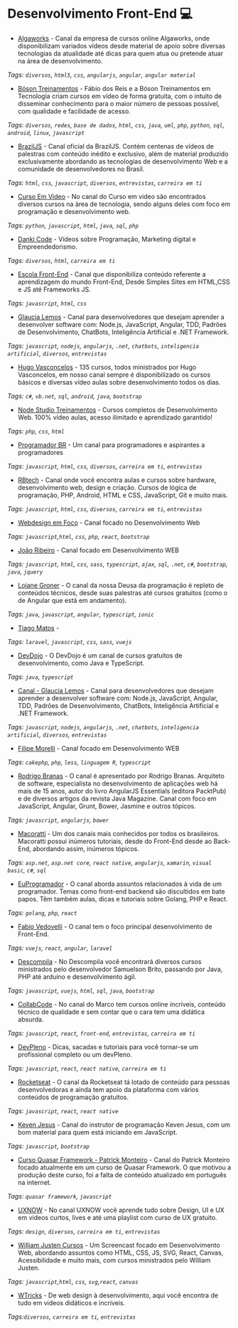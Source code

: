 # Desenvolvimento Front-End 💻

- [Algaworks](https://bit.ly/2AeIW25) - Canal da empresa de cursos online Algaworks, onde disponibilizam variados vídeos desde material de apoio sobre diversas tecnologias da atualidade até dicas para quem atua ou pretende atuar na área de desenvolvimento.

_Tags: `diversos`, `html5`, `css`, `angularjs`, `angular`, `angular material`_
	
- [Bóson Treinamentos](https://bit.ly/2EJoJVd) - Fábio dos Reis e a Bóson Treinamentos em Tecnologia criam cursos em vídeo de forma gratuita, com o intuito de disseminar conhecimento para o maior número de pessoas possível, com qualidade e facilidade de acesso.

_Tags: `diversos`, `redes`, `base de dados`, `html`, `css`, `java`, `uml`, `php`, `python`, `sql`, `android`, `linux`, `javascript`_

- [BrazilJS](https://bit.ly/2rWkEoY) - Canal oficial da BrazilJS. Contém centenas de vídeos de palestras com conteúdo inédito e exclusivo, além de material produzido exclusivamente abordando as tecnologias de desenvolvimento Web e a comunidade de desenvolvedores no Brasil.

_Tags: `html`, `css`, `javascript`, `diversos`, `entrevistas`, `carreira em ti`_

- [Curso Em Video](https://bit.ly/295sAO0) - No canal do Curso em video são encontrados diversos cursos na àrea de tecnologia, sendo alguns deles com foco em programação e desenvolvimento web.

_Tags: `python`, `javascript`, `html`, `java`, `sql`, `php`_

- [Danki Code](https://bit.ly/2Q1fmT4) - Vídeos sobre Programação, Marketing digital e Empreendedorismo.

_Tags: `diversos`, `html`, `carreira em ti`_

- [Escola Front-End](https://bit.ly/2Sjh6sB) - Canal que disponibiliza conteúdo referente a aprendizagem do mundo Front-End, Desde Simples Sites em HTML,CSS e JS até Frameworks JS.

_Tags: `javascript`, `html`, `css`_

- [Glaucia Lemos](https://bit.ly/2LCZ9ms) - Canal para desenvolvedores que desejam aprender a desenvolver software com: Node.js, JavaScript, Angular, TDD, Padrões de Desenvolvimento, ChatBots, Inteligência Artificial e .NET Framework.

_Tags: `javascript`, `nodejs`, `angularjs`, `.net`, `chatbots`, `inteligencia artificial`, `diversos`, `entrevistas`_

- [Hugo Vasconcelos](https://bit.ly/2V9JwqH) - 135 cursos, todos ministrados por Hugo Vasconcelos, em nosso canal sempre é disponibilizado os cursos básicos e diversas vídeo aulas sobre desenvolvimento todos os dias.

_Tags: `c#`, `vb.net`, `sql`, `android`, `java`, `bootstrap`_

- [Node Studio Treinamentos](https://bit.ly/2AoJlzp) - Cursos completos de Desenvolvimento Web. 100% vídeo aulas, acesso ilimitado e aprendizado garantido!

_Tags: `php`, `css`, `html`_

- [Programador BR](https://bit.ly/2Q16sVk) - Um canal para programadores e aspirantes a programadores

_Tags: `javascript`, `html`, `css`, `diversos`, `carreira em ti`, `entrevistas`_

- [RBtech](https://bit.ly/2Q1n0Ng) - Canal onde você encontra aulas e cursos sobre hardware, desenvolvimento web, design e criação. Cursos de lógica de programação, PHP, Android, HTML e CSS, JavaScript, Git e muito mais.

_Tags: `javascript`, `html`, `css`, `diversos`, `carreira em ti`, `entrevistas`_

- [Webdesign em Foco](https://bit.ly/2CxBfFU) - Canal focado no Desenvolvimento Web

_Tags: `javascript`,`html`, `css`, `php`, `react`, `bootstrap`_

- [João Ribeiro](https://bit.ly/2CxTlb0) - Canal focado em Desenvolvimento WEB

_Tags: `javascript`, `html`, `css`, `sass`, `typescript`, `ajax`, `sql`, `.net`, `c#`, `bootstrap`, `java`, `jquery`_

- [Loiane Groner](https://bit.ly/2TaiU79) - O canal da nossa Deusa da programação é repleto de conteúdos técnicos, desde suas palestras até cursos gratuitos (como o de Angular que está em andamento).

_Tags: `java`, `javascript`, `angular`, `typescript`, `ionic`_

- [Tiago Matos](https://bit.ly/2Cz4sjX) - 

_Tags: `laravel`, `javascript`, `css`, `sass`, `vuejs`_

- [DevDojo](https://bit.ly/2CvRbbB) - O DevDojo é um canal de cursos gratuitos de desenvolvimento, como Java e TypeScript.

_Tags: `java`, `typescript`_

- [Canal - Glaucia Lemos](https://bit.ly/2LCZ9ms) - Canal para desenvolvedores que desejam aprender a desenvolver software com: Node.js, JavaScript, Angular, TDD, Padrões de Desenvolvimento, ChatBots, Inteligência Artificial e .NET Framework.

_Tags: `javascript`, `nodejs`, `angularjs`, `.net`, `chatbots`, `inteligencia artificial`, `diversos`, `entrevistas`_

- [Filipe Morelli](https://bit.ly/2Si4qCd) - Canal focado em Desenvolvimento WEB

_Tags: `cakephp`, `php`, `less`, `linguagem R`, `typescript`_

- [Rodrigo Branas](https://bit.ly/2QOC1Y2) - O canal é apresentado por Rodrigo Branas. Arquiteto de software, especialista no desenvolvimento de aplicações web há mais de 15 anos, autor do livro AngularJS Essentials (editora PacktPub) e de diversos artigos da revista Java Magazine. Canal com foco em JavaScript, Angular, Grunt, Bower, Jasmine e outros tópicos.

_Tags: `javascript`, `angularjs`, `bower`_

- [Macoratti](https://bit.ly/2Lxk3Ds) - Um dos canais mais conhecidos por todos os brasileiros. Macoratti possui inúmeros tutoriais, desde do Front-End desde ao Back-End, abordando assim, inúmeros tópicos.

_Tags: `asp.net`, `asp.net core`, `react native`, `angularjs`, `xamarin`, `visual basic`, `c#`, `sql`_

- [EuProgramador](https://bit.ly/2PX6r53) - O canal aborda assuntos relacionados à vida de um programador. Temas como front-end backend são discultidos em bate papos. Têm também aulas, dicas e tutoriais sobre Golang, PHP e React.

_Tags: `golang`, `php`, `react`_

- [Fabio Vedovelli](https://bit.ly/2PZzXak) - O canal tem o foco principal desenvolvimento de Front-End. 

_Tags: `vuejs`, `react`, `angular`, `laravel`_

- [Descompila](https://bit.ly/2gmlh76) - No Descompila você encontrará diversos cursos ministrados pelo desenvolvedor Samuelson Brito, passando por Java, PHP até arduino e desenvolvimento ágil.

_Tags: `javascript`, `vuejs`, `html`, `sql`, `java`, `bootstrap`_

- [CollabCode](https://bit.ly/2Q3u1x7) - No canal do Marco tem cursos online incríveis, conteúdo técnico de qualidade e sem contar que o cara tem uma didática absurda.

_Tags: `javascript`, `react`, `front-end`, `entrevistas`, `carreira em ti`_

- [DevPleno](https://bit.ly/2T755Xb) - Dicas, sacadas e tutoriais para você tornar-se um profissional completo ou um devPleno.

_Tags: `javascript`, `react`, `react native`, `carreira em ti`_

- [Rocketseat](https://bit.ly/2Tat9su) - O canal da Rocketseat tá lotado de conteúdo para pessoas desenvolvedoras e ainda tem apoio da plataforma com vários conteúdos de programação gratuitos.

_Tags: `javascript`, `react`, `react native`_

- [Keven Jesus](https://bit.ly/2V7xU7L) - Canal do instrutor de programação Keven Jesus, com um bom material para quem está iniciando em JavaScript.

_Tags: `javascript`, `bootstrap`_

- [Curso Quasar Framework - Patrick Monteiro](https://bit.ly/2GC6ALN) - Canal do Patrick Monteiro focado atualmente em um curso de Quasar Framework. O que motivou a produção deste curso, foi a falta de conteúdo atualizado em português na internet.

_Tags: `quasar framework`, `javascript`_

- [UXNOW](https://www.youtube.com/channel/UCgfaifzmqadwKyCd0lagylQ) - No canal UXNOW você aprende tudo sobre Design, UI e UX em videos curtos, lives e até uma playlist com curso de UX gratuito.

_Tags: `design`, `diversos`, `carreira em ti`, `entrevistas`_

- [William Justen Cursos](https://www.youtube.com/channel/UCa12brLWzCqnxN0KOyjfmJQ) - Um Screencast focado em Desenvolvimento Web, abordando assuntos como HTML, CSS, JS, SVG, React, Canvas, Acessibilidade e muito mais, com cursos ministrados pelo William Justen.

_Tags: `javascript`,`html`, `css`, `svg`,`react`, `canvas`_

- [WTricks](https://www.youtube.com/channel/UCA97Pg29SezvcPIGsRHC8ew) - De web design à desenvolvimento, aqui você encontra de tudo em videos didáticos e incriveis.

_Tags:`diversos`, `carreira em ti`, `entrevistas`_
